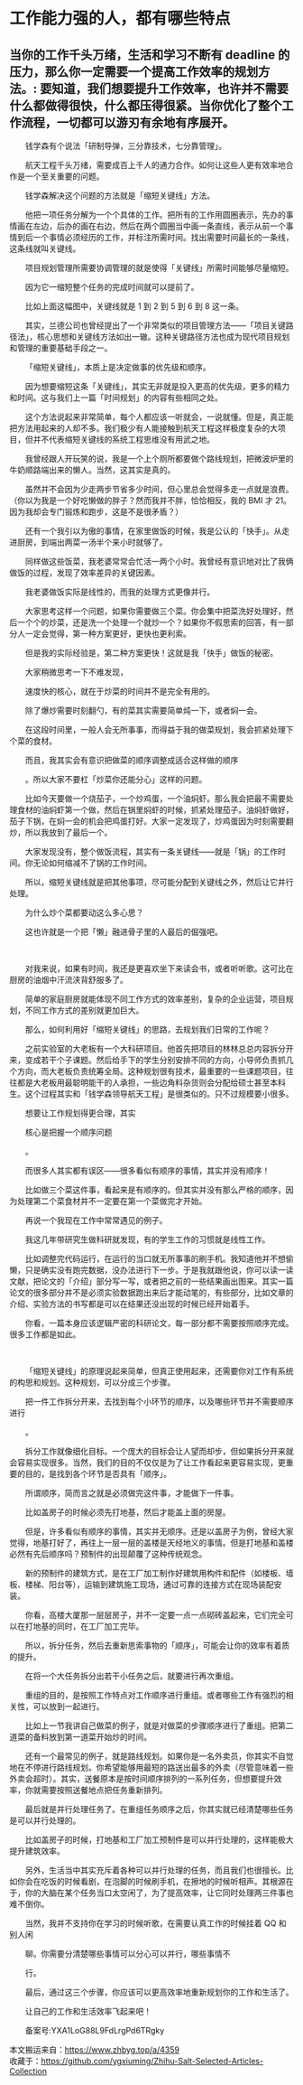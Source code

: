 # 工作能力强的人，都有哪些特点  
## 当你的工作千头万绪，生活和学习不断有 deadline 的压力，那么你一定需要一个提高工作效率的规划方法。: 要知道，我们想要提升工作效率，也许并不需要什么都做得很快，什么都压得很紧。当你优化了整个工作流程，一切都可以游刃有余地有序展开。  
&emsp;&emsp;钱学森有个说法「研制导弹，三分靠技术，七分靠管理」。  
  
&emsp;&emsp;航天工程千头万绪，需要成百上千人的通力合作。如何让这些人更有效率地合作是一个至关重要的问题。  
  
&emsp;&emsp;钱学森解决这个问题的方法就是「缩短关键线」方法。  
  
&emsp;&emsp;他把一项任务分解为一个个具体的工作。把所有的工作用圆圈表示，先办的事情画在左边，后办的画在右边，然后在两个圆圈当中画一条直线，表示从前一个事情到后一个事情必须经历的工作，并标注所需时间。找出需要时间最长的一条线，这条线就叫关键线。  
  
&emsp;&emsp;项目规划管理所需要协调管理的就是使得「关键线」所需时间能够尽量缩短。  
  
&emsp;&emsp;因为它一缩短整个任务的完成时间就可以提前了。  
  
&emsp;&emsp;比如上面这幅图中，关键线就是 1 到 2 到 5 到 6 到 8 这一条。  
  
&emsp;&emsp;其实，兰德公司也曾经提出了一个非常类似的项目管理方法——「项目关键路径法」，核心思想和关键线方法如出一辙。这种关键路径方法也成为现代项目规划和管理的重要基础手段之一。  
  
&emsp;&emsp;「缩短关键线」，本质上是决定做事的优先级和顺序。  
  
&emsp;&emsp;因为想要缩短这条「关键线」，其实无非就是投入更高的优先级，更多的精力和时间。这与我们上一篇「时间规划」的内容有些相同之处。  
  
&emsp;&emsp;这个方法说起来非常简单，每个人都应该一听就会，一说就懂。但是，真正能把方法用起来的人却不多。我们极少有人能接触到航天工程这样极度复杂的大项目，但并不代表缩短关键线的系统工程思维没有用武之地。  
  
&emsp;&emsp;我曾经跟人开玩笑的说，我是一个上个厕所都要做个路线规划，把微波炉里的牛奶顺路端出来的懒人。当然，这其实是真的。  
  
&emsp;&emsp;虽然并不会因为少走两步节省多少时间，但心里总会觉得多走一点就是浪费。（你以为我是一个好吃懒做的胖子？然而我并不胖，恰恰相反，我的 BMI 才 21。因为我却会专门锻炼和跑步，这是不是很矛盾？）  
  
&emsp;&emsp;还有一个我引以为傲的事情，在家里做饭的时候，我是公认的「快手」。从走进厨房，到端出两菜一汤半个来小时就够了。  
  
&emsp;&emsp;同样做这些饭菜，我老婆常常会忙活一两个小时。我曾经有意识地对比了我俩做饭的过程，发现了效率差异的关键因素。  
  
&emsp;&emsp;我老婆做饭实际是线性的，而我的处理方式更像并行。  
  
&emsp;&emsp;大家思考这样一个问题，如果你需要做三个菜。你会集中把菜洗好处理好，然后一个个的炒菜，还是洗一个处理一个就炒一个？如果你不假思索的回答，有一部分人一定会觉得，第一种方案更好，更快也更利索。  
  
&emsp;&emsp;但是我的实际经验是，第二种方案更快！这就是我「快手」做饭的秘密。   
  
&emsp;&emsp;大家稍微思考一下不难发现，  
  
&emsp;&emsp;速度快的核心，就在于炒菜的时间并不是完全有用的。  
  
&emsp;&emsp;除了爆炒需要时刻翻勺，有的菜其实需要简单炖一下，或者焖一会。  
  
&emsp;&emsp;在这段时间里，一般人会无所事事，而得益于我的做菜规划，我会抓紧处理下个菜的食材。  
  
&emsp;&emsp;而且，我其实会有意识把做菜的顺序调整成适合这样做的顺序  
  
&emsp;&emsp;。所以大家不要杠「炒菜你还能分心」这样的问题。  
  
&emsp;&emsp;比如今天要做一个烧茄子，一个炒鸡蛋，一个油焖虾。那么我会把最不需要处理食材的油焖虾第一个做，然后在锅里焖虾的时候，抓紧处理茄子。油焖虾做好，茄子下锅，在焖一会的机会把鸡蛋打好。大家一定发现了，炒鸡蛋因为时刻需要翻炒，所以我放到了最后一个。   
  
&emsp;&emsp;大家发现没有，整个做饭流程，其实有一条关键线——就是「锅」的工作时间。你无论如何缩减不了锅的工作时间。  
  
&emsp;&emsp;所以，缩短关键线就是把其他事项，尽可能分配到关键线之外，然后让它并行处理。  
  
&emsp;&emsp;为什么炒个菜都要动这么多心思？  
  
&emsp;&emsp;这也许就是一个把「懒」融进骨子里的人最后的倔强吧。  
  
&emsp;&emsp;   
  
&emsp;&emsp;对我来说，如果有时间，我还是更喜欢坐下来读会书，或者听听歌。这可比在厨房的油烟中汗流浃背舒服多了。  
  
&emsp;&emsp;简单的家庭厨房就能体现不同工作方式的效率差别，复杂的企业运营，项目规划，不同工作方式的差别就更加巨大。  
  
&emsp;&emsp;那么，如何利用好「缩短关键线」的思路，去规划我们日常的工作呢？   
  
&emsp;&emsp;之前实验室的大老板有一个大科研项目。他首先把项目的林林总总内容拆分开来，变成若干个子课题。然后给手下的学生分别安排不同的方向，小导师负责抓几个方向，而大老板负责统筹全局。这种规划很有技术，最重要的一些课题项目，往往都是大老板用最聪明能干的人承担，一些边角料杂货则会分配给硕士甚至本科生。这个过程其实和「钱学森领导航天工程」是很类似的。只不过规模要小很多。  
  
&emsp;&emsp;想要让工作规划得更合理，其实  
  
&emsp;&emsp;核心是把握一个顺序问题  
  
&emsp;&emsp;。   
  
&emsp;&emsp;而很多人其实都有误区——很多看似有顺序的事情，其实并没有顺序！  
  
&emsp;&emsp;比如做三个菜这件事，看起来是有顺序的。但其实并没有那么严格的顺序，因为处理第二个菜食材并不一定要在第一个菜做完才开始。  
  
&emsp;&emsp;再说一个我现在工作中常常遇见的例子。  
  
&emsp;&emsp;我这几年带研究生做科研就发现，有的学生工作的习惯就是线性工作。  
  
&emsp;&emsp;比如调整完代码运行，在运行的当口就无所事事的刷手机。我知道他并不想偷懒，只是确实没有跑完数据，没办法进行下一步。于是我就跟他说，你可以读一读文献，把论文的「介绍」部分写一写，或者把之前的一些结果画出图来。其实一篇论文的很多部分并不是必须实验数据跑出来后才能动笔的，有些部分，比如文章的介绍、实验方法的书写都是可以在结果还没出现的时候已经开始着手。  
  
&emsp;&emsp;你看，一篇本身应该逻辑严密的科研论文，每一部分都不需要按照顺序完成。很多工作都是如此。  
  
&emsp;&emsp;   
  
&emsp;&emsp;「缩短关键线」的原理说起来简单，但真正使用起来，还需要你对工作有系统的构思和规划。这种规划，可以分成三个步骤。  
  
&emsp;&emsp;把一件工作拆分开来，去找到每个小环节的顺序，以及哪些环节并不需要顺序进行  
  
&emsp;&emsp;。  
  
&emsp;&emsp;拆分工作就像细化目标。一个庞大的目标会让人望而却步，但如果拆分开来就会容易实现很多。当然，我们的目的不仅仅是为了让工作看起来更容易实现，更重要的目的，是找到各个环节是否具有「顺序」。  
  
&emsp;&emsp;所谓顺序，简而言之就是必须做完这件事，才能做下一件事。  
  
&emsp;&emsp;比如盖房子的时候必须先打地基，然后才能盖上面的房屋。  
  
&emsp;&emsp;但是，许多看似有顺序的事情，其实并无顺序。还是以盖房子为例，曾经大家觉得，地基打好了，再往上一层一层的盖楼是天经地义的事情。但是打地基和盖楼必然有先后顺序吗？预制件的出现颠覆了这种传统观念。  
  
&emsp;&emsp;新的预制件的建筑方式，是在工厂加工制作好建筑用构件和配件（如楼板、墙板、楼梯、阳台等），运输到建筑施工现场，通过可靠的连接方式在现场装配安装。  
  
&emsp;&emsp;你看，高楼大厦那一层层房子，并不一定要一点一点砌砖盖起来，它们完全可以在打地基的同时，在工厂加工完毕。  
  
&emsp;&emsp;所以，拆分任务，然后去重新思索事物的「顺序」，可能会让你的效率有着质的提升。  
  
&emsp;&emsp;在将一个大任务拆分出若干小任务之后，就要进行再次重组。  
  
&emsp;&emsp;重组的目的，是按照工作特点对工作顺序进行重组。或者哪些工作有强烈的相关性，可以放到一起进行。  
  
&emsp;&emsp;比如上一节我讲自己做菜的例子，就是对做菜的步骤顺序进行了重组。把第二道菜的备料放到第一道菜开始炒的时间。  
  
&emsp;&emsp;还有一个最常见的例子，就是路线规划。如果你是一名外卖员，你其实不自觉地在不停进行路线规划。你希望能够用最短的路送出最多的外卖（尽管意味着一些外卖会超时）。其实，送餐原本是按时间顺序排列的一系列任务，但想要提升效率，你就需要按照送餐地点把任务重新排列。  
  
&emsp;&emsp;最后就是并行处理任务了。在重组任务顺序之后，你其实就已经清楚哪些任务是可以并行处理的。  
  
&emsp;&emsp;比如盖房子的时候，打地基和工厂加工预制件是可以并行处理的，这样能极大提升建筑效率。  
  
&emsp;&emsp;另外，生活当中其实充斥着各种可以并行处理的任务，而且我们也很擅长。比如你会在吃饭的时候看剧，在泡脚的时候刷手机，在擦地的时候听相声。其根源在于，你的大脑在某个任务当口太空闲了，为了提高效率，让它同时处理两三件事也难不倒你。  
  
&emsp;&emsp;当然，我并不支持你在学习的时候听歌，在需要认真工作的时候挂着 QQ 和别人闲  
  
&emsp;&emsp;聊。你需要分清楚哪些事情可以分心可以并行，哪些事情不  
  
&emsp;&emsp;行。   
  
&emsp;&emsp;最后，通过这三个步骤，你应该可以更高效率地重新规划你的工作和生活了。  
  
&emsp;&emsp;让自己的工作和生活效率飞起来吧！  
  
&emsp;&emsp;备案号:YXA1LoG88L9FdLrgPd6TRgky  
  
本文搬运来自：https://www.zhbyg.top/a/4359  
 收藏于：https://github.com/ygxiuming/Zhihu-Salt-Selected-Articles-Collection
